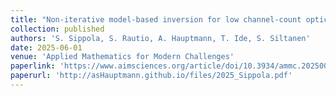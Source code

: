 ```yaml
---
title: "Non-iterative model-based inversion for low channel-count optical ultrasound imaging"
collection: published
authors: 'S. Sippola, S. Rautio, A. Hauptmann, T. Ide, S. Siltanen'
date: 2025-06-01
venue: 'Applied Mathematics for Modern Challenges'
paperlink: 'https://www.aimsciences.org/article/doi/10.3934/ammc.2025008'
paperurl: 'http://asHauptmann.github.io/files/2025_Sippola.pdf'
---
```


